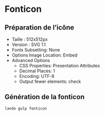 # Fonticon

## Préparation de l’icône

* Taille : 512x512px
* Version : SVG 1.1
* Fonts Subsetting: None
* Options Image Location: Embed
* Advanced Options
  * CSS Properties: Presentation Attributes
  * Decimal Places: 1
  * Encoding: UTF-8
  * Output fewer elements: check

## Génération de la fonticon

```text
lando gulp fonticon
```

